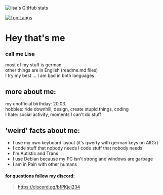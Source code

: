 ![lisa's GitHub stats](https://github-readme-stats.vercel.app/api?username=allstergamer&show_icons=true&theme=github_dark)

[![Top Langs](https://github-readme-stats.vercel.app/api/top-langs/?username=allstergamer&layout=compact&theme=github_dark)](https://github.com/anuraghazra/github-readme-stats)

# Hey that's me<br>
### call me Lisa<br>
most of my stuff is german<br>
other things are in English (readme.md files)<br>
I try my best ... I am bad in both languages<br>

## more about me:<br>
my unofficial birthday: 20.03.<br>
hobbies: ride downhill, design, create stupid things, coding <br>
I hate: social activity, moments I can't do stuff <br>

## 'weird' facts about me: 
- I use my own keyboard layout (it's  qwerty with german keys on AltGr)
- I code stuff  that nobody needs I code stuff that nobody needs
- I'm Autistic and Trans 
- I use Debian because my PC isn't strong and windows are garbage 
- I am in Pain with other humans

#### for questions follow my discord:
> https://discord.gg/bfPKjej234
